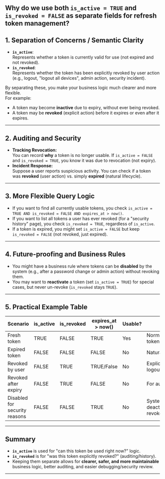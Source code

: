 **Why do we use both `is_active = TRUE` and `is_revoked = FALSE` as separate fields for refresh token management?**
---

## 1. **Separation of Concerns / Semantic Clarity**

- **`is_active`**:  
  Represents whether a token is currently valid for use (not expired and not revoked).  
- **`is_revoked`**:  
  Represents whether the token has been explicitly revoked by user action (e.g., logout, "logout all devices", admin action, security incident).

By separating these, you make your business logic much clearer and more flexible.  
For example:  
- A token may become **inactive** due to expiry, without ever being revoked.  
- A token may be **revoked** (explicit action) before it expires or even after it expires.

---

## 2. **Auditing and Security**

- **Tracking Revocation:**  
  You can record **why** a token is no longer usable. If `is_active = FALSE` and `is_revoked = TRUE`, you know it was due to revocation (not expiry).
- **Incident Response:**  
  Suppose a user reports suspicious activity. You can check if a token was **revoked** (user action) vs. simply **expired** (natural lifecycle).

---

## 3. **More Flexible Query Logic**

- If you want to find all currently usable tokens, you check `is_active = TRUE AND is_revoked = FALSE AND expires_at > now()`.
- If you want to list all tokens a user has ever revoked (for a "security history" page), you check `is_revoked = TRUE`, regardless of `is_active`.
- If a token is expired, you might set `is_active = FALSE` but keep `is_revoked = FALSE` (not revoked, just expired).

---

## 4. **Future-proofing and Business Rules**

- You might have a business rule where tokens can be **disabled** by the system (e.g., after a password change or admin action) without revoking them.
- You may want to **reactivate** a token (set `is_active = TRUE`) for special cases, but never un-revoke (`is_revoked` stays `TRUE`).

---

## 5. **Practical Example Table**

| Scenario                       | is_active | is_revoked | expires_at > now() | Usable? | Notes                            |
|-------------------------------|-----------|------------|--------------------|---------|----------------------------------|
| Fresh token                   |   TRUE    |   FALSE    |       TRUE         |  Yes    | Normal, usable token             |
| Expired token                 |   FALSE   |   FALSE    |       FALSE        |  No     | Naturally expired                |
| Revoked by user               |   FALSE   |   TRUE     |       TRUE/False   |  No     | Explicit logout/revocation       |
| Revoked after expiry          |   FALSE   |   TRUE     |       FALSE        |  No     | For audit/history                |
| Disabled for security reasons |   FALSE   |   FALSE    |       TRUE         |  No     | System deactivation, not revoked |

---

## **Summary**

- **`is_active`** is used for "can this token be used right now?" logic.
- **`is_revoked`** is for "was this token explicitly revoked?" (auditing/history).
- Keeping them separate allows for **clearer, safer, and more maintainable** business logic, better auditing, and easier debugging/security review.

---